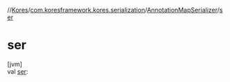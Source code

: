 //[Kores](../../../index.md)/[com.koresframework.kores.serialization](../index.md)/[AnnotationMapSerializer](index.md)/[ser](ser.md)

# ser

[jvm]\
val [ser](ser.md): <ERROR CLASS>
